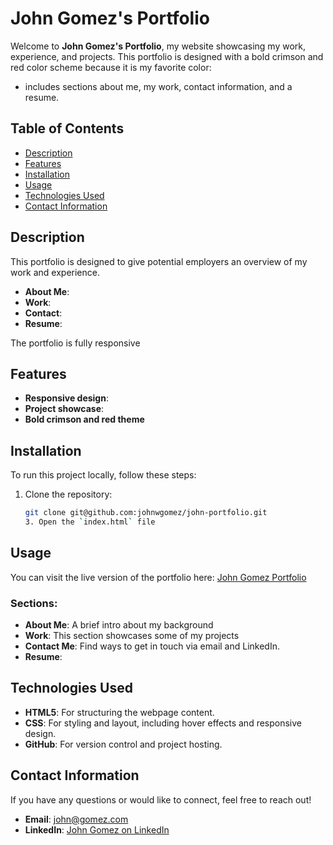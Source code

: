 # John Gomez's Portfolio

Welcome to **John Gomez's Portfolio**, my website showcasing my work, experience, and projects. This portfolio is designed with a bold crimson and red color scheme because it is my favorite color:

- includes sections about me, my work, contact information, and a resume.

## Table of Contents
- [Description](#description)
- [Features](#features)
- [Installation](#installation)
- [Usage](#usage)
- [Technologies Used](#technologies-used)
- [Contact Information](#contact-information)

## Description

This portfolio is designed to give potential employers an overview of my work and experience.
- **About Me**: 
- **Work**: 
- **Contact**: 
- **Resume**: 

The portfolio is fully responsive

## Features
- **Responsive design**: 
- **Project showcase**: 
- **Bold crimson and red theme**

## Installation

To run this project locally, follow these steps:

1. Clone the repository:
   ```bash
   git clone git@github.com:johnwgomez/john-portfolio.git
   3. Open the `index.html` file

## Usage

You can visit the live version of the portfolio here: [John Gomez Portfolio](https://johnwgomez.github.io/john-portfolio/)

### Sections:
- **About Me**: A brief intro about my background
- **Work**: This section showcases some of my projects
- **Contact Me**: Find ways to get in touch via email and LinkedIn.
- **Resume**: 

## Technologies Used
- **HTML5**: For structuring the webpage content.
- **CSS**: For styling and layout, including hover effects and responsive design.
- **GitHub**: For version control and project hosting.

## Contact Information

If you have any questions or would like to connect, feel free to reach out!

- **Email**: john@gomez.com
- **LinkedIn**: [John Gomez on LinkedIn](https://www.linkedin.com/in/johnguevaragomez/)